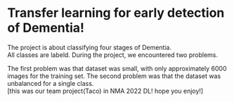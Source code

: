# Transfer learning for early detection of Dementia!
The project is about classifying four stages of Dementia.\
All classes are labeld.
During the project, we encountered two problems.

The first problem was that dataset was small, with only approximately 6000 images for the training set.
The second problem was that the dataset was unbalanced for a single class.\
[this was our team project(Taco) in NMA 2022 DL! hope you enjoy!]
